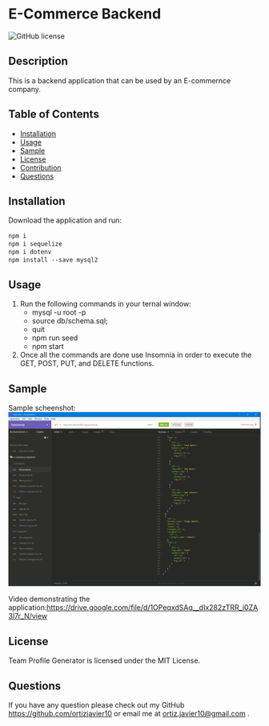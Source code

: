 # E-Commerce Backend

![GitHub license](https://img.shields.io/badge/license-MIT-blue.svg)

## Description
This is a backend application that can be used by an E-commernce company. 


## Table of Contents
* [Installation](#installation)
* [Usage](#usage)
* [Sample](#sample)
* [License](#license)
* [Contribution](#contribution)
* [Questions](#questions)

## Installation
Download the application and run:
```
npm i
npm i sequelize
npm i dotenv
npm install --save mysql2

```

## Usage
1. Run the following commands in your ternal window:
    - mysql -u root -p
    - source db/schema.sql;
    - quit
    - npm run seed
    - npm start
2. Once all the commands are done use Insomnia in order to execute the GET, POST, PUT, and DELETE functions. 

## Sample
Sample scheenshot:
<img src="/images/screenshot.png" >

Video demonstrating the application:https://drive.google.com/file/d/1OPeqxdSAq__dIx282zTRR_i0ZA3l7r_N/view


## License
Team Profile Generator is licensed under the MIT License.

## Questions
If you have any question please check out my GitHub https://github.com/ortizjavier10 or email me at ortiz.javier10@gmail.com .
